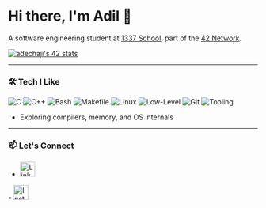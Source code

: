 # Hi there, I'm Adil 👋

A software engineering student at [1337 School](https://1337.ma), part of the [42 Network](https://42.fr).  

<a href="https://github.com/oakoudad/badge42">
  <img src="https://badge.mediaplus.ma/levi/adechaji" alt="adechaji's 42 stats" />
</a>

---

### 🛠️ Tech I Like

![C](https://img.shields.io/badge/C-00599C?style=for-the-badge&logo=c&logoColor=white)
![C++](https://img.shields.io/badge/C++-00599C?style=for-the-badge&logo=c%2B%2B&logoColor=white)
![Bash](https://img.shields.io/badge/Shell-Bash-4EAA25?style=for-the-badge&logo=gnubash&logoColor=white)
![Makefile](https://img.shields.io/badge/Makefile-3776AB?style=for-the-badge&logo=cmake&logoColor=white)
![Linux](https://img.shields.io/badge/Linux-FCC624?style=for-the-badge&logo=linux&logoColor=black)
![Low-Level](https://img.shields.io/badge/Low--Level%20Systems-000000?style=for-the-badge&logo=gear&logoColor=white)
![Git](https://img.shields.io/badge/Git-F05032?style=for-the-badge&logo=git&logoColor=white)
![Tooling](https://img.shields.io/badge/Developer%20Tools-0A0A0A?style=for-the-badge&logo=wrench&logoColor=white)
- Exploring compilers, memory, and OS internals

---

### 📫 Let's Connect

- <a href="https://www.linkedin.com/in/adil-echajiai-bb70b0255/" target="_blank">
  <img src="https://cdn.jsdelivr.net/gh/devicons/devicon/icons/linkedin/linkedin-original.svg" alt="LinkedIn" width="30"/>
</a>
- <a href="https://www.instagram.com/levi_ackerman7r/?source=omni_redirect" target="_blank">
  <img src="https://cdn.jsdelivr.net/gh/devicons/devicon/icons/instagram/instagram-original.svg" alt="Instagram" width="30"/>
</a>
